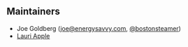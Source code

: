 ## Maintainers

* Joe Goldberg (joe@energysavvy.com, [@bostonsteamer](https://twitter.com/bostonsteamer))
* [Lauri Apple](https://twitter.com/lauritaapplez)
